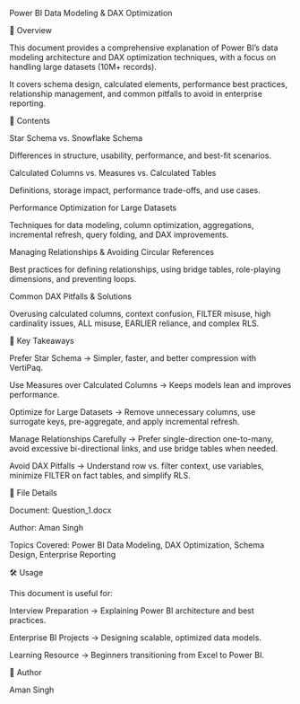 Power BI Data Modeling \& DAX Optimization

📌 Overview



This document provides a comprehensive explanation of Power BI’s data modeling architecture and DAX optimization techniques, with a focus on handling large datasets (10M+ records).

It covers schema design, calculated elements, performance best practices, relationship management, and common pitfalls to avoid in enterprise reporting.



📖 Contents



Star Schema vs. Snowflake Schema



Differences in structure, usability, performance, and best-fit scenarios.



Calculated Columns vs. Measures vs. Calculated Tables



Definitions, storage impact, performance trade-offs, and use cases.



Performance Optimization for Large Datasets



Techniques for data modeling, column optimization, aggregations, incremental refresh, query folding, and DAX improvements.



Managing Relationships \& Avoiding Circular References



Best practices for defining relationships, using bridge tables, role-playing dimensions, and preventing loops.



Common DAX Pitfalls \& Solutions



Overusing calculated columns, context confusion, FILTER misuse, high cardinality issues, ALL misuse, EARLIER reliance, and complex RLS.



🚀 Key Takeaways



Prefer Star Schema → Simpler, faster, and better compression with VertiPaq.



Use Measures over Calculated Columns → Keeps models lean and improves performance.



Optimize for Large Datasets → Remove unnecessary columns, use surrogate keys, pre-aggregate, and apply incremental refresh.



Manage Relationships Carefully → Prefer single-direction one-to-many, avoid excessive bi-directional links, and use bridge tables when needed.



Avoid DAX Pitfalls → Understand row vs. filter context, use variables, minimize FILTER on fact tables, and simplify RLS.



📂 File Details



Document: Question\_1.docx



Author: Aman Singh



Topics Covered: Power BI Data Modeling, DAX Optimization, Schema Design, Enterprise Reporting



🛠️ Usage



This document is useful for:



Interview Preparation → Explaining Power BI architecture and best practices.



Enterprise BI Projects → Designing scalable, optimized data models.



Learning Resource → Beginners transitioning from Excel to Power BI.



👤 Author



Aman Singh



